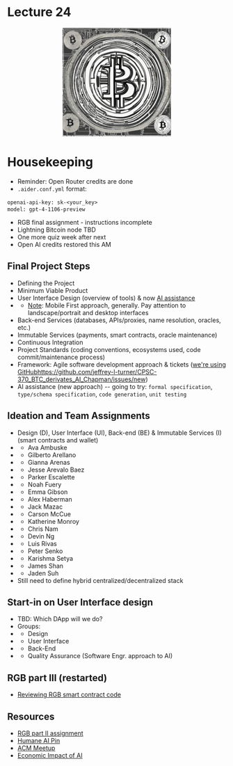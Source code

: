 # Lecture 24

<div align="center">
  <img src="./bitcoin_light.png" width="250" height="250" />
</div>

# Housekeeping

- Reminder: Open Router credits are done
- `.aider.conf.yml` format:
```
openai-api-key: sk-<your_key>
model: gpt-4-1106-preview
```
- RGB final assignment - instructions incomplete
- Lightning Bitcoin node TBD
- One more quiz week after next
- Open AI credits restored this AM

## Final Project Steps

- Defining the Project
- Minimum Viable Product
- User Interface Design (overview of tools) & now [AI assistance](https://app.uizard.io/)
- * [Note](https://www.interaction-design.org/literature/topics/mobile-first): Mobile First approach, generally. Pay attention to landscape/portrait and desktop interfaces
- Back-end Services (databases, APIs/proxies, name resolution, oracles, etc.)
- Immutable Services (payments, smart contracts, oracle maintenance)
- Continuous Integration
- Project Standards (coding conventions, ecosystems used, code commit/maintenance process)
- Framework: Agile software development approach & tickets ([we're using GitHub]()https://github.com/jeffrey-l-turner/CPSC-370_BTC_derivates_AI_Chapman/issues/new)
- AI assistance (new approach) -- going to try: `formal specification`, `type/schema specification`, `code generation`, `unit testing`

## Ideation and Team Assignments

- Design (D), User Interface (UI), Back-end (BE) & Immutable Services (I) (smart contracts and wallet)
- * Ava Ambuske
- * Gilberto Arellano
- * Gianna Arenas
- * Jesse Arevalo Baez
- * Parker Escalette
- * Noah Fuery	
- * Emma Gibson	
- * Alex Haberman
- * Jack Mazac
- * Carson McCue
- * Katherine Monroy
- * Chris Nam
- * Devin Ng
- * Luis Rivas
- * Peter Senko
- * Karishma Setya
- * James Shan
- * Jaden Suh
- Still need to define hybrid centralized/decentralized stack

## Start-in on User Interface design

- TBD: Which DApp will we do?
- Groups:
- * Design
- * User Interface
- * Back-End
- * Quality Assurance (Software Engr. approach to AI)

## RGB part III (restarted)

* [Reviewing RGB smart contract code](https://github.com/RGB-WG/rgb-schemata/tree/master/examples)

## Resources

* [RGB part II assignment](../assignments/31_Oct_2023.md)
* [Humane AI Pin](https://mashable.com/article/humane-ai-pin-futuristic-features)
* [ACM Meetup](https://meetu.ps/e/MBXNY/hvZVH/i)
* [Economic Impact of AI](https://podcasts.apple.com/us/podcast/what-bitcoin-did/id1317356120?i=1000632835640)
